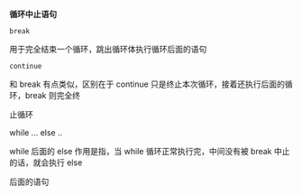 **循环中止语句**

```
break
```

用于完全结束一个循环，跳出循环体执行循环后面的语句

```
continue
```

和 break 有点类似，区别在于 continue 只是终止本次循环，接着还执行后面的循环，break 则完全终

止循环

while ... else ..

while 后面的 else 作用是指，当 while 循环正常执行完，中间没有被 break 中止的话，就会执行 else

后面的语句